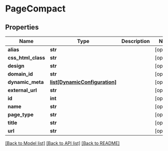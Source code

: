 # PageCompact

## Properties
Name | Type | Description | Notes
------------ | ------------- | ------------- | -------------
**alias** | **str** |  | [optional] 
**css_html_class** | **str** |  | [optional] 
**design** | **str** |  | [optional] 
**domain_id** | **str** |  | [optional] 
**dynamic_meta** | [**list[DynamicConfiguration]**](DynamicConfiguration.md) |  | [optional] 
**external_url** | **str** |  | [optional] 
**id** | **int** |  | [optional] 
**name** | **str** |  | [optional] 
**page_type** | **str** |  | [optional] 
**title** | **str** |  | [optional] 
**url** | **str** |  | [optional] 

[[Back to Model list]](../README.md#documentation-for-models) [[Back to API list]](../README.md#documentation-for-api-endpoints) [[Back to README]](../README.md)

